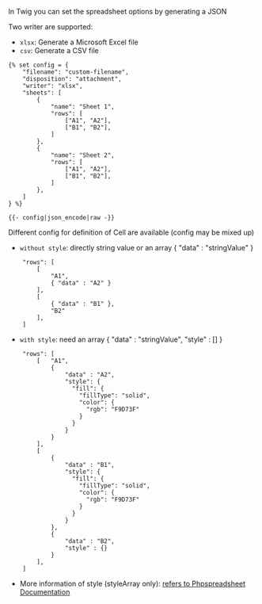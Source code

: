 In Twig you can set the spreadsheet options by generating a JSON

Two writer are supported:
- `xlsx`: Generate a Microsoft Excel file
- `csv`: Generate a CSV file

```twig
{% set config = {
    "filename": "custom-filename",
    "disposition": "attachment",
    "writer": "xlsx",
    "sheets": [
        {
            "name": "Sheet 1",
            "rows": [
                ["A1", "A2"],
                ["B1", "B2"],
            ]
        },
        {
            "name": "Sheet 2",
            "rows": [
                ["A1", "A2"],
                ["B1", "B2"],
            ]
        },
    ]
} %}

{{- config|json_encode|raw -}}
```
Different config for definition of Cell are available (config may be mixed up)

- `without style`: directly string value or an array { "data" : "stringValue" }

```twig
    "rows": [
        [
            "A1", 
            { "data" : "A2" }
        ],
        [
            { "data" : "B1" }, 
            "B2"
        ],
    ]
```
- `with style`: need an array { "data" : "stringValue", "style" : [] }

```twig
    "rows": [
        [   "A1", 
            { 
                "data" : "A2",
                "style": {
                  "fill": {
                    "fillType": "solid",
                    "color": {
                      "rgb": "F9D73F"
                    }
                  }
                }
            }
        ],
        [
            { 
                "data" : "B1", 
                "style": {
                  "fill": {
                    "fillType": "solid",
                    "color": {
                      "rgb": "F9D73F"
                    }
                  }
                } 
            }, 
            { 
                "data" : "B2", 
                "style" : {} 
            }
        ],
    ]

```
- More information of style (styleArray only): [refers to Phpspreadsheet Documentation](https://phpspreadsheet.readthedocs.io/en/latest/topics/recipes/#styles)
